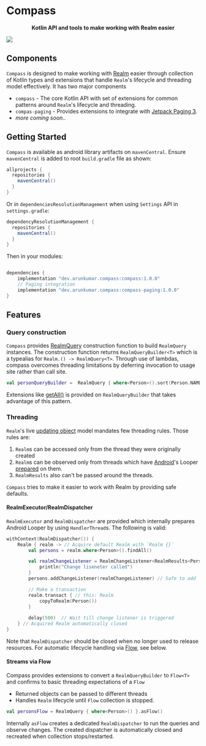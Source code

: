 # Compass

<p align="center">
<b>Kotlin API and tools to make working with Realm easier</b>

<a href="https://github.com/arunkumar9t2/compass/actions/workflows/ci.yml"><img src="https://img.shields.io/github/workflow/status/arunkumar9t2/compass/CI?logo=GitHub&style=flat-square"/></a>
</p>

## Components

`Compass` is designed to make working with [Realm](https://realm.io) easier through collection of Kotlin types and extensions that handle `Realm`'s lifecycle and threading model effectively. It has two major components

* `compass` - The core Kotlin API with set of extensions for common patterns around `Realm`'s lifecycle and threading.
* `compas-paging` - Provides extensions to integrate with [Jetpack Paging 3](https://developer.android.com/topic/libraries/architecture/paging/v3-overview).
* _more coming soon.._

## Getting Started

`Compass` is available as android library artifacts on `mavenCentral`. Ensure `mavenCentral` is added to root `build.gradle` file as shown:

```groovy
allprojects {
  repositories {
    mavenCentral()
  }
}
```

Or in `dependenciesResolutionManagement` when using `Settings` API in `settings.gradle`:

```groovy
dependencyResolutionManagement {
  repositories {
    mavenCentral()
  }
}
```
Then in your modules:

```groovy

dependencies {
    implementation "dev.arunkumar.compass:compass:1.0.0"
    // Paging integration
    implementation "dev.arunkumar.compass:compass-paging:1.0.0"
}
```
## Features

### Query construction

`Compass` provides [RealmQuery](https://arunkumar9t2.github.io/compass/compass/dev.arunkumar.compass/-realm-query.html) construction function to build `RealmQuery` instances. The construction function returns `RealmQueryBuilder<T>` which is a typealias for `Realm.() -> RealmQuery<T>`. Through use of lambdas, compass overcomes threading limitations by deferring invocation to usage site rather than call site.

```kotlin
val personQueryBuilder =  RealmQuery { where<Person>().sort(Person.NAME) }
```
Extensions like [getAll()](https://arunkumar9t2.github.io/compass/compass/dev.arunkumar.compass/get-all.html) is provided on `RealmQueryBuilder` that takes advantage of this pattern.

### Threading

`Realm`'s live [updating object](https://docs.mongodb.com/realm/sdk/android/fundamentals/live-queries/#auto-refresh) model mandates few threading rules. Those rules are:

1. `Realm`s can be accessed only from the thread they were originally created
2. `Realm`s can be observed only from threads which have [Android](https://developer.android.com/reference/android/os/Looper)'s Looper [prepared](https://developer.android.com/reference/android/os/Looper#prepare()) on them.
3. `RealmResults` also can't be passed around the threads.

`Compass` tries to make it easier to work with Realm by providing safe defaults.

#### RealmExecutor/RealmDispatcher

`RealmExecutor` and `RealmDispatcher` are provided which internally prepares Android Looper by using `HandlerThread`s. The following is valid:

```kotlin
withContext(RealmDispatcher()) {
    Realm { realm -> // Acquire default Realm with `Realm {}`
        val persons = realm.where<Person>().findAll()

        val realmChangeListener = RealmChangeListener<RealmResults<Person>> {
            println("Change liseneter called")
        }
        persons.addChangeListener(realmChangeListener) // Safe to add

        // Make a transaction
        realm.transact { // this: Realm
            copyToRealm(Person())
        }
        
        delay(500)  // Wait till change listener is triggered
    } // Acquired Realm automatically closed
}
```
Note that `RealmDispatcher` should be closed when no longer used to release resources. For automatic lifecycle handling via [Flow](https://kotlinlang.org/docs/flow.html), see below.

#### Streams via Flow

Compass provides extensions to convert a `RealmQueryBuilder` to `Flow<T>` and confirms to basic threading expectations of a `Flow`
* Returned objects can be passed to different threads
* Handles `Realm` lifecycle until `Flow` collection is stopped.

```kotlin
val personsFlow = RealmQuery { where<Person>() }.asFlow()
```
Internally `asFlow` creates a dedicated `RealmDispatcher` to run the queries and observe changes. The created dispatcher is automatically closed and recreated when collection stops/restarted.